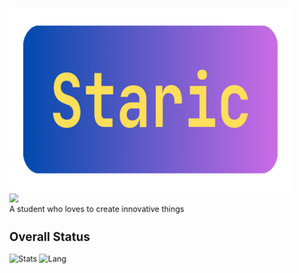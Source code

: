 <img src="banner.png" height="330"></img> 
![](https://komarev.com/ghpvc/?username=staricdev)  
A student who loves to create innovative things  
## Overall Status 
![Stats](https://github-readme-stats-sigma-five.vercel.app/api?username=staricdev&show_icons=true&theme=omni)
![Lang](https://github-readme-stats-sigma-five.vercel.app/api/top-langs/?username=staricdev&hide=html,css&theme=omni)
